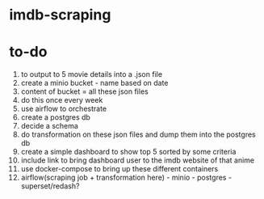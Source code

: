 # imdb-scraping

# to-do
1. to output to 5 movie details into a .json file
2. create a minio bucket - name based on date
3. content of bucket = all these json files
4. do this once every week
5. use airflow to orchestrate
6. create a postgres db
7. decide a schema 
8. do transformation on these json files and dump them into the postgres db
9. create a simple dashboard to show top 5 sorted by some criteria
10. include link to bring dashboard user to the imdb website of that anime
11. use docker-compose to bring up these different containers
12. airflow(scraping job + transformation here) - minio - postgres - superset/redash?